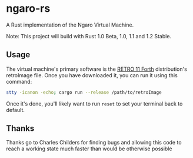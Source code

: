 ngaro-rs
========

A Rust implementation of the Ngaro Virtual Machine.

Note: This project will build with Rust 1.0 Beta, 1.0, 1.1 and 1.2 Stable.

Usage
-----

The virtual machine's primary software is the [RETRO 11 Forth](http://forthworks.com/retro/) distribution's retroImage file. Once you have downloaded it, you can run it using this command:

``` sh
stty -icanon -echo; cargo run --release /path/to/retroImage
```

Once it's done, you'll likely want to run `reset` to set your terminal back to default.

Thanks
------

Thanks go to Charles Childers for finding bugs and allowing this code to reach a working state much faster than would be otherwise possible
